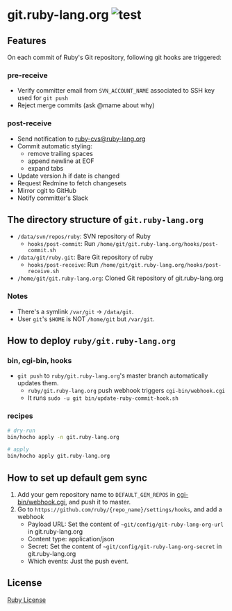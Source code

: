 # git.ruby-lang.org ![test](https://github.com/ruby/git.ruby-lang.org/workflows/test/badge.svg)

## Features

On each commit of Ruby's Git repository, following git hooks are triggered:

### pre-receive

* Verify committer email from `SVN_ACCOUNT_NAME` associated to SSH key used for `git push`
* Reject merge commits (ask @mame about why)

### post-receive

* Send notification to ruby-cvs@ruby-lang.org
* Commit automatic styling:
  * remove trailing spaces
  * append newline at EOF
  * expand tabs
* Update version.h if date is changed
* Request Redmine to fetch changesets
* Mirror cgit to GitHub
* Notify committer's Slack

## The directory structure of `git.ruby-lang.org`

* `/data/svn/repos/ruby`: SVN repository of Ruby
  * `hooks/post-commit`: Run `/home/git/git.ruby-lang.org/hooks/post-commit.sh`
* `/data/git/ruby.git`: Bare Git repository of ruby
  * `hooks/post-receive`: Run `/home/git/git.ruby-lang.org/hooks/post-receive.sh`
* `/home/git/git.ruby-lang.org`: Cloned Git repository of git.ruby-lang.org

### Notes

* There's a symlink `/var/git` -> `/data/git`.
* User `git`'s `$HOME` is NOT `/home/git` but `/var/git`.

## How to deploy `ruby/git.ruby-lang.org`
### bin, cgi-bin, hooks
* `git push` to `ruby/git.ruby-lang.org`'s master branch automatically updates them.
  * `ruby/git.ruby-lang.org` push webhook triggers `cgi-bin/webhook.cgi`
  * It runs `sudo -u git bin/update-ruby-commit-hook.sh`

### recipes

```bash
# dry-run
bin/hocho apply -n git.ruby-lang.org

# apply
bin/hocho apply git.ruby-lang.org
```

## How to set up default gem sync

1. Add your gem repository name to `DEFAULT_GEM_REPOS` in [cgi-bin/webhook.cgi](./cgi-bin/webhook.cgi), and push it to master.
2. Go to `https://github.com/ruby/{repo_name}/settings/hooks`, and add a webhook
     * Payload URL: Set the content of `~git/config/git-ruby-lang-org-url` in git.ruby-lang.org
     * Content type: application/json
     * Secret: Set the content of `~git/config/git-ruby-lang-org-secret` in git.ruby-lang.org
     * Which events: Just the push event.

## License

[Ruby License](./license.txt)
